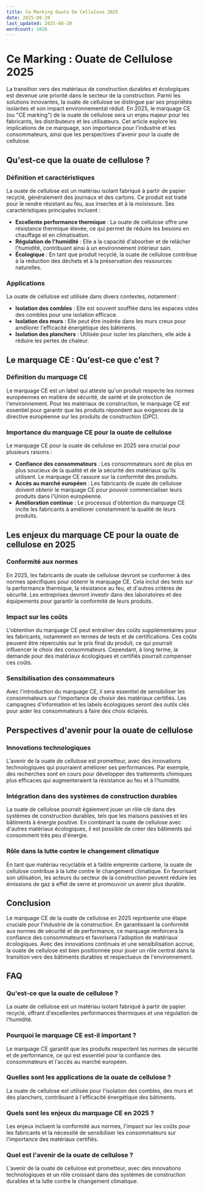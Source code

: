 ```yaml
---
title: Ce Marking Ouate De Cellulose 2025
date: 2025-08-20
last_updated: 2025-08-20
wordcount: 1026
---
```


# Ce Marking : Ouate de Cellulose 2025

La transition vers des matériaux de construction durables et écologiques est devenue une priorité dans le secteur de la construction. Parmi les solutions innovantes, la ouate de cellulose se distingue par ses propriétés isolantes et son impact environnemental réduit. En 2025, le marquage CE (ou "CE marking") de la ouate de cellulose sera un enjeu majeur pour les fabricants, les distributeurs et les utilisateurs. Cet article explore les implications de ce marquage, son importance pour l'industrie et les consommateurs, ainsi que les perspectives d'avenir pour la ouate de cellulose.

## Qu'est-ce que la ouate de cellulose ?

### Définition et caractéristiques

La ouate de cellulose est un matériau isolant fabriqué à partir de papier recyclé, généralement des journaux et des cartons. Ce produit est traité pour le rendre résistant au feu, aux insectes et à la moisissure. Ses caractéristiques principales incluent :

- **Excellente performance thermique** : La ouate de cellulose offre une résistance thermique élevée, ce qui permet de réduire les besoins en chauffage et en climatisation.
- **Régulation de l'humidité** : Elle a la capacité d'absorber et de relâcher l'humidité, contribuant ainsi à un environnement intérieur sain.
- **Écologique** : En tant que produit recyclé, la ouate de cellulose contribue à la réduction des déchets et à la préservation des ressources naturelles.

### Applications

La ouate de cellulose est utilisée dans divers contextes, notamment :

- **Isolation des combles** : Elle est souvent soufflée dans les espaces vides des combles pour une isolation efficace.
- **Isolation des murs** : Elle peut être insérée dans les murs creux pour améliorer l'efficacité énergétique des bâtiments.
- **Isolation des planchers** : Utilisée pour isoler les planchers, elle aide à réduire les pertes de chaleur.

## Le marquage CE : Qu'est-ce que c'est ?

### Définition du marquage CE

Le marquage CE est un label qui atteste qu'un produit respecte les normes européennes en matière de sécurité, de santé et de protection de l'environnement. Pour les matériaux de construction, le marquage CE est essentiel pour garantir que les produits répondent aux exigences de la directive européenne sur les produits de construction (DPC).

### Importance du marquage CE pour la ouate de cellulose

Le marquage CE pour la ouate de cellulose en 2025 sera crucial pour plusieurs raisons :

- **Confiance des consommateurs** : Les consommateurs sont de plus en plus soucieux de la qualité et de la sécurité des matériaux qu'ils utilisent. Le marquage CE rassure sur la conformité des produits.
- **Accès au marché européen** : Les fabricants de ouate de cellulose doivent obtenir le marquage CE pour pouvoir commercialiser leurs produits dans l'Union européenne.
- **Amélioration continue** : Le processus d'obtention du marquage CE incite les fabricants à améliorer constamment la qualité de leurs produits.

## Les enjeux du marquage CE pour la ouate de cellulose en 2025

### Conformité aux normes

En 2025, les fabricants de ouate de cellulose devront se conformer à des normes spécifiques pour obtenir le marquage CE. Cela inclut des tests sur la performance thermique, la résistance au feu, et d'autres critères de sécurité. Les entreprises devront investir dans des laboratoires et des équipements pour garantir la conformité de leurs produits.

### Impact sur les coûts

L'obtention du marquage CE peut entraîner des coûts supplémentaires pour les fabricants, notamment en termes de tests et de certifications. Ces coûts peuvent être répercutés sur le prix final du produit, ce qui pourrait influencer le choix des consommateurs. Cependant, à long terme, la demande pour des matériaux écologiques et certifiés pourrait compenser ces coûts.

### Sensibilisation des consommateurs

Avec l'introduction du marquage CE, il sera essentiel de sensibiliser les consommateurs sur l'importance de choisir des matériaux certifiés. Les campagnes d'information et les labels écologiques seront des outils clés pour aider les consommateurs à faire des choix éclairés.

## Perspectives d'avenir pour la ouate de cellulose

### Innovations technologiques

L'avenir de la ouate de cellulose est prometteur, avec des innovations technologiques qui pourraient améliorer ses performances. Par exemple, des recherches sont en cours pour développer des traitements chimiques plus efficaces qui augmenteraient la résistance au feu et à l'humidité.

### Intégration dans des systèmes de construction durables

La ouate de cellulose pourrait également jouer un rôle clé dans des systèmes de construction durables, tels que les maisons passives et les bâtiments à énergie positive. En combinant la ouate de cellulose avec d'autres matériaux écologiques, il est possible de créer des bâtiments qui consomment très peu d'énergie.

### Rôle dans la lutte contre le changement climatique

En tant que matériau recyclable et à faible empreinte carbone, la ouate de cellulose contribue à la lutte contre le changement climatique. En favorisant son utilisation, les acteurs du secteur de la construction peuvent réduire les émissions de gaz à effet de serre et promouvoir un avenir plus durable.

## Conclusion

Le marquage CE de la ouate de cellulose en 2025 représente une étape cruciale pour l'industrie de la construction. En garantissant la conformité aux normes de sécurité et de performance, ce marquage renforcera la confiance des consommateurs et favorisera l'adoption de matériaux écologiques. Avec des innovations continues et une sensibilisation accrue, la ouate de cellulose est bien positionnée pour jouer un rôle central dans la transition vers des bâtiments durables et respectueux de l'environnement.

## FAQ

### Qu'est-ce que la ouate de cellulose ?

La ouate de cellulose est un matériau isolant fabriqué à partir de papier recyclé, offrant d'excellentes performances thermiques et une régulation de l'humidité.

### Pourquoi le marquage CE est-il important ?

Le marquage CE garantit que les produits respectent les normes de sécurité et de performance, ce qui est essentiel pour la confiance des consommateurs et l'accès au marché européen.

### Quelles sont les applications de la ouate de cellulose ?

La ouate de cellulose est utilisée pour l'isolation des combles, des murs et des planchers, contribuant à l'efficacité énergétique des bâtiments.

### Quels sont les enjeux du marquage CE en 2025 ?

Les enjeux incluent la conformité aux normes, l'impact sur les coûts pour les fabricants et la nécessité de sensibiliser les consommateurs sur l'importance des matériaux certifiés.

### Quel est l'avenir de la ouate de cellulose ?

L'avenir de la ouate de cellulose est prometteur, avec des innovations technologiques et un rôle croissant dans des systèmes de construction durables et la lutte contre le changement climatique.